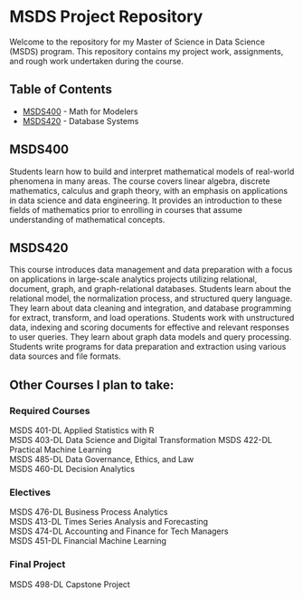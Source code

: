 # MSDS Project Repository

Welcome to the repository for my Master of Science in Data Science (MSDS) program. This repository contains my project work, assignments, and rough work undertaken during the course.

## Table of Contents
- [MSDS400](#MSDS400) - Math for Modelers
- [MSDS420](#MSDS420) - Database Systems

## MSDS400
Students learn how to build and interpret mathematical models of real-world phenomena in many areas. The course covers linear algebra, discrete mathematics, calculus and graph theory, with an emphasis on applications in data science and data engineering. It provides an introduction to these fields of mathematics prior to enrolling in courses that assume understanding of mathematical concepts.  

## MSDS420
This course introduces data management and data preparation with a focus on applications in large-scale analytics projects utilizing relational, document, graph, and graph-relational databases. Students learn about the relational model, the normalization process, and structured query language. They learn about data cleaning and integration, and database programming for extract, transform, and load operations. Students work with unstructured data, indexing and scoring documents for effective and relevant responses to user queries. They learn about graph data models and query processing. Students write programs for data preparation and extraction using various data sources and file formats. 

## Other Courses I plan to take:
### Required Courses
MSDS 401-DL Applied Statistics with R	
MSDS 403-DL Data Science and Digital Transformation	
MSDS 422-DL Practical Machine Learning	
MSDS 485-DL Data Governance, Ethics, and Law	
MSDS 460-DL Decision Analytics	

### Electives	
MSDS 476-DL Business Process Analytics	
MSDS 413-DL Times Series Analysis and Forecasting	
MSDS 474-DL Accounting and Finance for Tech Managers	
MSDS 451-DL Financial Machine Learning	

### Final Project	
MSDS 498-DL Capstone Project
